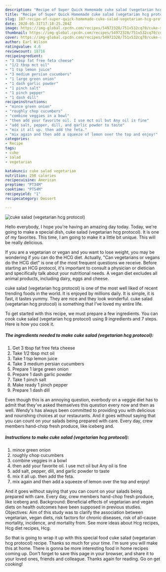 ```yaml
---
description: "Recipe of Super Quick Homemade cuke salad (vegetarian hcg protocol)"
title: "Recipe of Super Quick Homemade cuke salad (vegetarian hcg protocol)"
slug: 187-recipe-of-super-quick-homemade-cuke-salad-vegetarian-hcg-protocol
date: 2020-05-31T17:18:25.284Z
image: https://img-global.cpcdn.com/recipes/54972328/751x532cq70/cuke-salad-vegetarian-hcg-protocol-recipe-main-photo.jpg
thumbnail: https://img-global.cpcdn.com/recipes/54972328/751x532cq70/cuke-salad-vegetarian-hcg-protocol-recipe-main-photo.jpg
cover: https://img-global.cpcdn.com/recipes/54972328/751x532cq70/cuke-salad-vegetarian-hcg-protocol-recipe-main-photo.jpg
author: Earl Wilson
ratingvalue: 4.6
reviewcount: 18716
recipeingredient:
- "3 tbsp fat free feta cheese"
- "1/2 tbsp mct oil"
- "1 tsp lemon juice"
- "3 medium persian cucumbers"
- "1 large green onion"
- "1 dash garlic powder"
- "1 pinch salt"
- "1 pinch pepper"
- "1 dash dill"
recipeinstructions:
- "mince green onion"
- "roughly chop cucumbers"
- "combine veggies in a bowl"
- "then add your favorite oil. I use mct oil but Any oil is fine"
- "add salt, pepper, dill, and garlic powder to taste"
- "mix it all up. then add the feta."
- "mix again and then add a squeeze of lemon over the top and enjoy!"
categories:
- Recipe
tags:
- cuke
- salad
- vegetarian

katakunci: cuke salad vegetarian 
nutrition: 258 calories
recipecuisine: American
preptime: "PT34M"
cooktime: "PT54M"
recipeyield: "1"
recipecategory: Dessert

---
```



![cuke salad (vegetarian hcg protocol)](https://img-global.cpcdn.com/recipes/54972328/751x532cq70/cuke-salad-vegetarian-hcg-protocol-recipe-main-photo.jpg)

Hello everybody, I hope you're having an amazing day today. Today, we're going to make a special dish, cuke salad (vegetarian hcg protocol). It is one of my favorites. This time, I am going to make it a little bit unique. This will be really delicious.

If you are a vegetarian or vegan and you want to lose weight, you may be wondering if you can do the HCG diet. Actually, &#34;Can vegetarians or vegans do the HCG diet&#34; is one of the most frequent questions we receive. Before starting an HCG protocol, it&#39;s important to consult a physician or dietician and specifically talk about your nutritional needs. A vegan diet excludes all animal products, including dairy, eggs and cheese.

cuke salad (vegetarian hcg protocol) is one of the most well liked of recent trending foods in the world. It is enjoyed by millions daily. It is simple, it is fast, it tastes yummy. They are nice and they look wonderful. cuke salad (vegetarian hcg protocol) is something that I've loved my entire life.


To get started with this recipe, we must prepare a few ingredients. You can cook cuke salad (vegetarian hcg protocol) using 9 ingredients and 7 steps. Here is how you cook it.

<!--inarticleads1-->

##### The ingredients needed to make cuke salad (vegetarian hcg protocol):

1. Get 3 tbsp fat free feta cheese
1. Take 1/2 tbsp mct oil
1. Take 1 tsp lemon juice
1. Take 3 medium persian cucumbers
1. Prepare 1 large green onion
1. Prepare 1 dash garlic powder
1. Take 1 pinch salt
1. Make ready 1 pinch pepper
1. Prepare 1 dash dill


Even though this is an annoying question, everbody on a veggie diet has to admit that they&#39;ve asked themselves this question every now and then as well. Wendy&#39;s has always been committed to providing you with delicious and nourishing choices at our restaurants. And it goes without saying that you can count on your salads being prepared with care. Every day, crew members hand-chop fresh produce, like iceberg and. 

<!--inarticleads2-->

##### Instructions to make cuke salad (vegetarian hcg protocol):

1. mince green onion
1. roughly chop cucumbers
1. combine veggies in a bowl
1. then add your favorite oil. I use mct oil but Any oil is fine
1. add salt, pepper, dill, and garlic powder to taste
1. mix it all up. then add the feta.
1. mix again and then add a squeeze of lemon over the top and enjoy!


And it goes without saying that you can count on your salads being prepared with care. Every day, crew members hand-chop fresh produce, like iceberg and. Background: Beneficial effects of vegetarian and vegan diets on health outcomes have been supposed in previous studies. Objectives: Aim of this study was to clarify the association between vegetarian, vegan diets, risk factors for chronic diseases, risk of all-cause mortality, incidence, and mortality from. See more ideas about Hcg recipes, Hcg diet recipes, Hcg. 

So that is going to wrap it up with this special food cuke salad (vegetarian hcg protocol) recipe. Thanks so much for your time. I'm sure you will make this at home. There is gonna be more interesting food in home recipes coming up. Don't forget to save this page in your browser, and share it to your loved ones, friends and colleague. Thanks again for reading. Go on get cooking!
